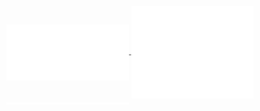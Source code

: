 <a href="https://github.com/colin4124">
  <img align="center" width="49%" src="./header.svg" />
</a>
<a href="https://github.com/colin4124">
  <img align="center" width="49%" src="./habits.svg" />
</a>
<a href="https://github.com/colin4124">
  <img align="center" width="49%" src="./iso_calender.svg" />
</a>
